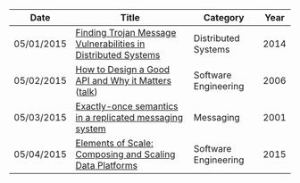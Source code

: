 | Date       | Title         | Category  | Year  |
| ---------- |---------------| ----------|-------|
| 05/01/2015 | [Finding Trojan Message Vulnerabilities in Distributed Systems](http://dslab.epfl.ch/pubs/Achilles.pdf) | Distributed Systems | 2014
| 05/02/2015 | [How to Design a Good API and Why it Matters](http://static.googleusercontent.com/media/research.google.com/en/us/pubs/archive/32713.pdf) ([talk](https://www.youtube.com/watch?v=aAb7hSCtvGw&feature=youtu.be)) | Software Engineering | 2006
| 05/03/2015 | [Exactly-once semantics in a replicated messaging system](http://ilpubs.stanford.edu:8090/483/1/2000-7.pdf) | Messaging | 2001
| 05/04/2015 | [Elements of Scale: Composing and Scaling Data Platforms](http://www.benstopford.com/2015/04/28/elements-of-scale-composing-and-scaling-data-platforms/) | Software Engineering | 2015
